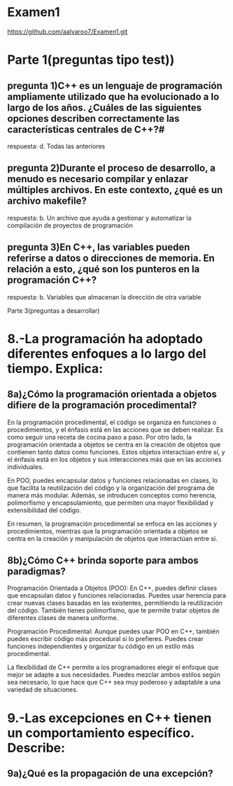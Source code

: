 # Examen1
https://github.com/aalvaroo7/Examen1.git

# Parte 1(preguntas tipo test))

## pregunta 1)C++ es un lenguaje de programación ampliamente utilizado que ha evolucionado a lo largo de los años. ¿Cuáles de las siguientes opciones describen correctamente las características centrales de C++?#

respuesta: d. Todas las anteriores

## pregunta 2)Durante el proceso de desarrollo, a menudo es necesario compilar y enlazar múltiples archivos. En este contexto, ¿qué es un archivo makefile?

respuesta: b. Un archivo que ayuda a gestionar y automatizar la compilación de proyectos de programación

## pregunta 3)En C++, las variables pueden referirse a datos o direcciones de memoria. En relación a esto, ¿qué son los punteros en la programación C++?

respuesta: b. Variables que almacenan la dirección de otra variable

Parte 3(preguntas a desarrollar)

# 8.-La programación ha adoptado diferentes enfoques a lo largo del tiempo. Explica:

## 8a)¿Cómo la programación orientada a objetos difiere de la programación procedimental?

En la programación procedimental, el código se organiza en funciones o procedimientos, y el énfasis está en las acciones que se deben realizar. Es como seguir una receta de cocina paso a paso. Por otro lado, la programación orientada a objetos se centra en la creación de objetos que contienen tanto datos como funciones. Estos objetos interactúan entre sí, y el énfasis está en los objetos y sus interacciones más que en las acciones individuales.

En POO, puedes encapsular datos y funciones relacionadas en clases, lo que facilita la reutilización del código y la organización del programa de manera más modular. Además, se introducen conceptos como herencia, polimorfismo y encapsulamiento, que permiten una mayor flexibilidad y extensibilidad del código.

En resumen, la programación procedimental se enfoca en las acciones y procedimientos, mientras que la programación orientada a objetos se centra en la creación y manipulación de objetos que interactúan entre sí.

## 8b)¿Cómo C++ brinda soporte para ambos paradigmas?

Programación Orientada a Objetos (POO): En C++, puedes definir clases que encapsulan datos y funciones relacionadas. Puedes usar herencia para crear nuevas clases basadas en las existentes, permitiendo la reutilización del código. También tienes polimorfismo, que te permite tratar objetos de diferentes clases de manera uniforme.

Programación Procedimental: Aunque puedes usar POO en C++, también puedes escribir código más procedural si lo prefieres. Puedes crear funciones independientes y organizar tu código en un estilo más procedimental.

La flexibilidad de C++ permite a los programadores elegir el enfoque que mejor se adapte a sus necesidades. Puedes mezclar ambos estilos según sea necesario, lo que hace que C++ sea muy poderoso y adaptable a una variedad de situaciones.

# 9.-Las excepciones en C++ tienen un comportamiento específico. Describe:

## 9a)¿Qué es la propagación de una excepción?




